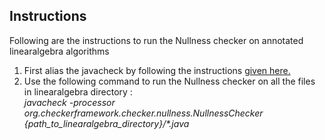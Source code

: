 <h2>Instructions</h2>
Following are the instructions to run the Nullness checker on annotated linearalgebra algorithms
<ol>
<li> First alias the javacheck by following the instructions <a href="https://checkerframework.org/manual/#javac" >given here.</a></li>
<li> Use the following command to run the Nullness checker on all the files in linearalgebra directory : <br>
<i>javacheck -processor org.checkerframework.checker.nullness.NullnessChecker {path_to_linearalgebra_directory}/*.java<i></li>
</ol>
